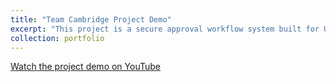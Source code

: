 ```yaml
---
title: "Team Cambridge Project Demo"
excerpt: "This project is a secure approval workflow system built for University of Houston users. It supports Cougar ID-only login, organizes users by department hierarchy, and routes submitted forms to the correct approvers based on unit or organizational level. Approvers can delegate authority, admins can dynamically manage workflows, and the system generates final PDF forms automatically using LaTeX. A reporting dashboard provides real-time visibility into all submissions, approvals, and rejections."
collection: portfolio
---
```

[Watch the project demo on YouTube](https://www.youtube.com/watch?v=Y1gwqXkWhXM)





